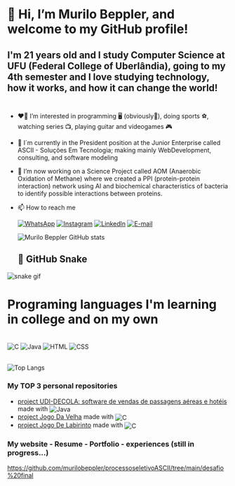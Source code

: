  # 👋 Hi, I’m Murilo Beppler, and welcome to my GitHub profile!
   ## I'm 21 years old and I study Computer Science at UFU (Federal College of Uberlândia), going to my 4th semester and I love studying technology, how it works, and how it can change the world!  <br/><br/>
 
- ❤️‍🔥 I’m interested in programming 🖥️ (obviously🤣),  doing sports ⚽, watching series 📺,  playing guitar and videogames 🎮
  
- 👔 I´m currently in the President position at the Junior Enterprise called ASCII - Soluções Em Tecnologia; making mainly WebDevelopment, consulting, and software modeling
  
- 🔬 I’m now working on a Science Project called AOM (Anaerobic Oxidation of Methane) where we created a PPI (protein-protein interaction) network using AI and biochemical characteristics of bacteria to identify possible interactions between proteins.

- 📫 How to reach me
  
  [![WhatsApp](https://img.shields.io/badge/WhatsApp-25D366?style=for-the-badge&logo=whatsapp&logoColor=white)](https://wa.me/5511971669926)
 [![Instagram](https://img.shields.io/badge/Instagram-E4405F?style=for-the-badge&logo=instagram&logoColor=white)](https://www.instagram.com/lilobeppler/)
 [![Linkedln](https://img.shields.io/badge/LinkedIn-0077B5?style=for-the-badge&logo=linkedin&logoColor=white)](www.linkedin.com/in/murilobeppler)
 [![E-mail](https://img.shields.io/badge/Microsoft_Outlook-0078D4?style=for-the-badge&logo=microsoft-outlook&logoColor=white)](mailto:murilobeppler@hotmail.com?subject=Vim%20do%20github%20e%20queria%20entrar%20em%20contato)


  ![Murilo Beppler GitHub stats](https://github-readme-stats.vercel.app/api?username=murilobeppler&show_icons=true&theme=radical)

  ## 🐍 GitHub Snake
![snake gif](https://github.com/<seu-username>/<nome-do-repositorio>/blob/output/github-contribution-grid-snake.svg)

 
# Programing languages I'm learning in college and on my own
<div style="display:inline_block"><br/><img align="center" alt="C" src="https://img.shields.io/badge/C-00599C?style=for-the-badge&logo=c&logoColor=white"/>

<img align="center" alt="Java" src="https://img.shields.io/badge/Java-ED8B00?style=for-the-badge&logo=openjdk&logoColor=white"/>

<img align="center" alt="HTML" src="https://img.shields.io/badge/HTML-239120?style=for-the-badge&logo=html5&logoColor=white"/>

<img align="center" alt="CSS" src="https://img.shields.io/badge/CSS-239120?&style=for-the-badge&logo=css3&logoColor=white"/>

</div> <br/>

![Top Langs](https://github-readme-stats.vercel.app/api/top-langs/?username=murilobeppler&layout=compact)

### My TOP 3 personal repositories 

- [project UDI-DECOLA: software de vendas de passagens aéreas e hotéis](https://github.com/murilobeppler/UDI-Decola) made with <img align="center" alt="Java" src="https://img.shields.io/badge/Java-ED8B00?style=for-the-badge&logo=openjdk&logoColor=white"/> 
- [project Jogo Da Velha](https://github.com/murilobeppler/jogo-da-velha) made with <img align="center" alt="C" src="https://img.shields.io/badge/C-00599C?style=for-the-badge&logo=c&logoColor=white"/> 
- [project Jogo De Labirinto](https://github.com/murilobeppler/projeto-labirinto) made with <img align="center" alt="C" src="https://img.shields.io/badge/C-00599C?style=for-the-badge&logo=c&logoColor=white"/>

### My website - Resume - Portfolio - experiences (still in progress...)
https://github.com/murilobeppler/processoseletivoASCII/tree/main/desafio%20final


  
